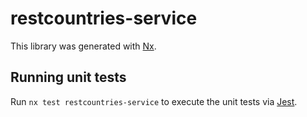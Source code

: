 # restcountries-service

This library was generated with [Nx](https://nx.dev).

## Running unit tests

Run `nx test restcountries-service` to execute the unit tests via [Jest](https://jestjs.io).
